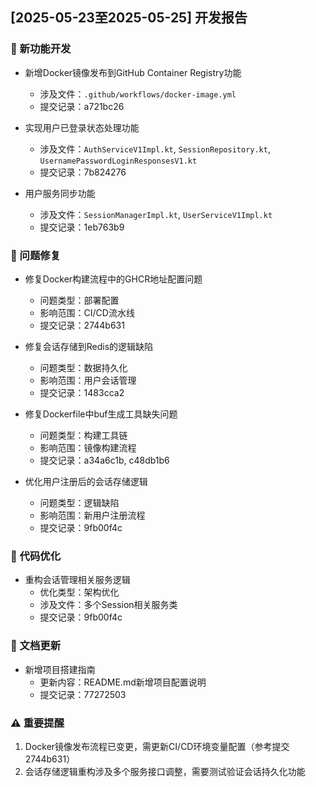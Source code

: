 ## [2025-05-23至2025-05-25] 开发报告

### 🚀 新功能开发
- 新增Docker镜像发布到GitHub Container Registry功能  
  - 涉及文件：`.github/workflows/docker-image.yml`  
  - 提交记录：a721bc26  

- 实现用户已登录状态处理功能  
  - 涉及文件：`AuthServiceV1Impl.kt`, `SessionRepository.kt`, `UsernamePasswordLoginResponsesV1.kt`  
  - 提交记录：7b824276  

- 用户服务同步功能  
  - 涉及文件：`SessionManagerImpl.kt`, `UserServiceV1Impl.kt`  
  - 提交记录：1eb763b9  

### 🐛 问题修复
- 修复Docker构建流程中的GHCR地址配置问题  
  - 问题类型：部署配置  
  - 影响范围：CI/CD流水线  
  - 提交记录：2744b631  

- 修复会话存储到Redis的逻辑缺陷  
  - 问题类型：数据持久化  
  - 影响范围：用户会话管理  
  - 提交记录：1483cca2  

- 修复Dockerfile中buf生成工具缺失问题  
  - 问题类型：构建工具链  
  - 影响范围：镜像构建流程  
  - 提交记录：a34a6c1b, c48db1b6  

- 优化用户注册后的会话存储逻辑  
  - 问题类型：逻辑缺陷  
  - 影响范围：新用户注册流程  
  - 提交记录：9fb00f4c  

### 🔧 代码优化
- 重构会话管理相关服务逻辑  
  - 优化类型：架构优化  
  - 涉及文件：多个Session相关服务类  
  - 提交记录：9fb00f4c  

### 📝 文档更新
- 新增项目搭建指南  
  - 更新内容：README.md新增项目配置说明  
  - 提交记录：77272503  

### ⚠️ 重要提醒
1. Docker镜像发布流程已变更，需更新CI/CD环境变量配置（参考提交2744b631）  
2. 会话存储逻辑重构涉及多个服务接口调整，需要测试验证会话持久化功能
